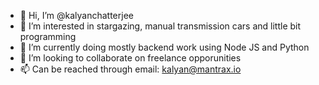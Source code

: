 - 👋 Hi, I’m @kalyanchatterjee
- 👀 I’m interested in stargazing, manual transmission cars and little bit programming
- 🌱 I’m currently doing mostly backend work using Node JS and Python
- 💞️ I’m looking to collaborate on freelance opporunities
- 📫 Can be reached through email: kalyan@mantrax.io

<!---
kalyanchatterjee/kalyanchatterjee is a ✨ special ✨ repository because its `README.md` (this file) appears on your GitHub profile.
You can click the Preview link to take a look at your changes.
--->
